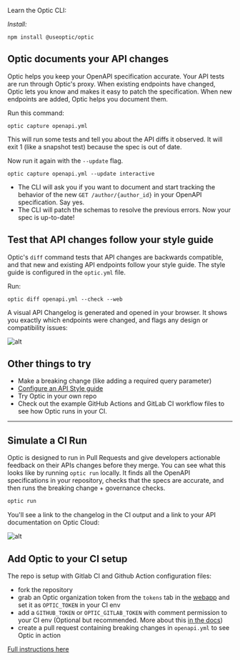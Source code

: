 Learn the Optic CLI: 

*Install:*
```
npm install @useoptic/optic
```

## Optic documents your API changes 

Optic helps you keep your OpenAPI specification accurate. Your API tests are run through Optic's proxy. When existing endpoints have changed, Optic lets you know and makes it easy to patch the specification. When new endpoints are added, Optic helps you document them. 

Run this command:

```
optic capture openapi.yml
```

This will run some tests and tell you about the API diffs it observed. It will exit 1 (like a snapshot test) because the spec is out of date. 

Now run it again with the `--update` flag. 

```
optic capture openapi.yml --update interactive
``` 

- The CLI will ask you if you want to document and start tracking the behavior of the new `GET /author/{author_id}` in your OpenAPI specification. Say yes. 
- The CLI will patch the schemas to resolve the previous errors. Now your spec is up-to-date!

## Test that API changes follow your style guide

Optic's `diff` command tests that API changes are backwards compatible, and that new and existing API endpoints follow your style guide. The style guide is configured in the `optic.yml` file. 

Run: 

```
optic diff openapi.yml --check --web
```

A visual API Changelog is generated and opened in your browser. It shows you exactly which endpoints were changed, and flags any design or compatibility issues:

![alt](https://www.useoptic.com/changelog2.jpg)

## Other things to try
- Make a breaking change (like adding a required query parameter)
- [Configure an API Style guide](https://useoptic.com/docs/style-guide)
- Try Optic in your own repo
- Check out the example GitHub Actions and GitLab CI workflow files to see how Optic runs in your CI.  

---

## Simulate a CI Run
Optic is designed to run in Pull Requests and give developers actionable feedback on their APIs changes before they merge. You can see what this looks like by running `optic run` locally. It finds all the OpenAPI specifications in your repository, checks that the specs are accurate, and then runs the breaking change + governance checks. 

```bash
optic run
```

You'll see a link to the changelog in the CI output and a link to your API documentation on Optic Cloud: 

![alt](http://localhost:3000/img/bookstore.png)

## Add Optic to your CI setup
The repo is setup with Gitlab CI and Github Action configuration files:
- fork the repository
- grab an Optic organization token from the `tokens` tab in the [webapp](https://app.useoptic.com/) and set it as `OPTIC_TOKEN` in your CI env
- add a `GITHUB_TOKEN` or `OPTIC_GITLAB_TOKEN` with comment permission to your CI env (Optional but recommended. More about this [in the docs](https://useoptic.com/docs/setup-ci#configure-commenting-on-pull-requests-optional))
- create a pull request containing breaking changes in `openapi.yml` to see Optic in action

[Full instructions here](https://useoptic.com/docs/setup-ci)